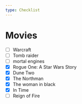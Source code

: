 ```yaml
---
type: Checklist
---
```


# Movies

- [ ] Warcraft
- [ ] Tomb raider
- [ ] mortal engines
- [x] Rogue One: A Star Wars Story
- [x] Dune Two
- [x] The Northman
- [x] The woman in black
- [x] In Time
- [ ] Reign of Fire
